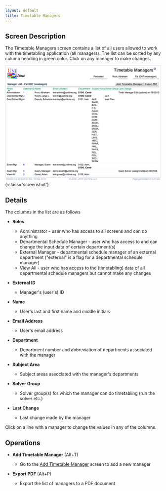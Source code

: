 ```yaml
---
layout: default
title: Timetable Managers
---
```



## Screen Description

The Timetable Managers screen contains a list of all users allowed to work with the timetabling application (all managers). The list can be sorted by any column heading in green color. Click on any manager to make changes.

![Timetable Managers](images/timetable-managers-1.png){:class='screenshot'}

## Details

The columns in the list are as follows

* **Roles**
	* Administrator - user who has access to all screens and can do anything
	* Departmental Schedule Manager - user who has access to and can change the input data of certain department(s)
	* External Manager - departmental schedule manager of an external department ("external" is a flag for a departmental schedule manager)
	* View All - user who has access to the (timetabling) data of all departmental schedule managers but cannot make any changes

* **External ID**
	* Manager's (user's) ID

* **Name**
	* User's last and first name and middle initials

* **Email Address**
	* User's email address

* **Department**
	* Department number and abbreviation of departments associated with the manager

* **Subject Area**
	* Subject areas associated with the manager's departments

* **Solver Group**
	* Solver group(s) for which the manager can do timetabling (run the solver etc.)

* **Last Change**
	* Last change made by the manager

Click on a line with a manager to change the values in any of the columns.

## Operations

* **Add Timetable Manager** (Alt+T)
	* Go to the [Add Timetable Manager](add-timetable-manager) screen to add a new manager

* **Export PDF** (Alt+P)
	* Export the list of managers to a PDF document
